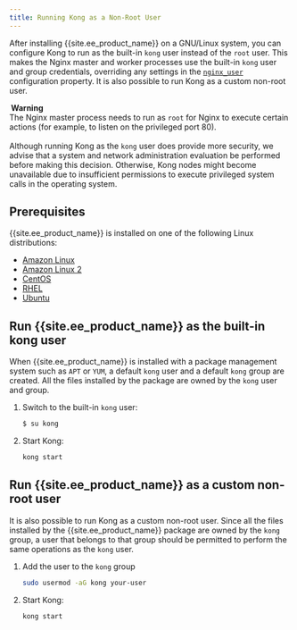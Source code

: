 ```yaml
---
title: Running Kong as a Non-Root User
---
```


After installing {{site.ee_product_name}} on a GNU/Linux system, you can
configure Kong to run as the built-in `kong` user instead of the `root` user.
This makes the Nginx master and worker processes use the built-in `kong` user and group credentials, overriding any settings in the
[`nginx_user`](/enterprise/{{page.kong_version}}/property-reference/#nginx_user)
configuration property. It is also possible to run Kong as a custom non-root user.

<div class="alert alert-warning">
<i class="fas fa-exclamation-triangle" style="color:orange; margin-right:3px"></i>
  <b>Warning</b>
  <br>The Nginx master process needs to run as <code>root</code> for
  Nginx to execute certain actions (for example, to listen on the privileged
  port 80).
  <br>
  <br>Although running Kong as the <code>kong</code> user
  does provide more security, we advise that a system and network
  administration evaluation be performed before making this decision. Otherwise,
  Kong nodes might become unavailable due to insufficient permissions to execute
  privileged system calls in the operating system.
</div>

## Prerequisites

{{site.ee_product_name}} is installed on one of the following Linux distributions:
* [Amazon Linux](/enterprise/{{page.kong_version}}/deployment/installation/amazon-linux/)
* [Amazon Linux 2](/enterprise/{{page.kong_version}}/deployment/installation/amazon-linux-2/)
* [CentOS](/enterprise/{{page.kong_version}}/deployment/installation/centos/)
* [RHEL](/enterprise/{{page.kong_version}}/deployment/installation/rhel/)
* [Ubuntu](/enterprise/{{page.kong_version}}/deployment/installation/ubuntu/)

## Run {{site.ee_product_name}} as the built-in kong user

When {{site.ee_product_name}} is installed with a package management system such as `APT` or `YUM`, a default `kong` user and a default `kong` group are created. All the files installed by the package are owned by the `kong` user and group.

1. Switch to the built-in `kong` user:

    ```sh
    $ su kong
    ```
2. Start Kong:

    ```sh
    kong start
    ```

## Run {{site.ee_product_name}} as a custom non-root user

It is also possible to run Kong as a custom non-root user. Since all the files installed by the {{site.ee_product_name}} package are owned by the `kong` group, a user that belongs to that group should be permitted to perform the same operations as the `kong` user.

1. Add the user to the `kong` group

    ```sh
    sudo usermod -aG kong your-user
    ```

2. Start Kong:

    ```sh
    kong start
    ```
